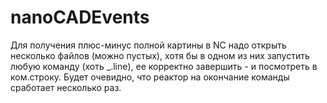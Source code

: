 # nanoCADEvents

Для получения плюс-минус полной картины в NC надо открыть несколько файлов (можно пустых), хотя бы в одном из них запустить любую команду (хоть _.line), ее корректно завершить - и посмотреть в ком.строку. Будет очевидно, что реактор на окончание команды сработает несколько раз.
